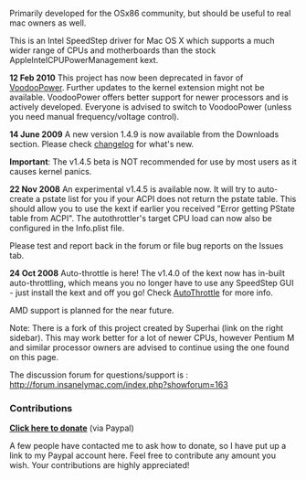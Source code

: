 Primarily developed for the OSx86 community, but should be useful to real mac owners as well.

This is an Intel SpeedStep driver for Mac OS X which supports a much wider range of CPUs and motherboards than the stock AppleIntelCPUPowerManagement kext.

**12 Feb 2010**
This project has now been deprecated in favor of [VoodooPower](http://code.google.com/p/voodoo-power/). Further updates to the kernel extension might not be available. VoodooPower offers better support for newer processors and is actively developed. Everyone is advised to switch to VoodooPower (unless you need manual frequency/voltage control).

**14 June 2009**
A new version 1.4.9 is now available from the Downloads section. Please check [changelog](http://code.google.com/p/xnu-speedstep/wiki/Changelog) for what's new.

**Important**: The v1.4.5 beta is NOT recommended for use by most users as it causes kernel panics.

**22 Nov 2008**
An experimental v1.4.5 is available now. It will try to auto-create a pstate list for you if your ACPI does not return the pstate table. This should allow you to use the kext if earlier you received "Error getting PState table from ACPI". The autothrottler's target CPU load can now also be configured in the Info.plist file.

Please test and report back in the forum or file bug reports on the Issues tab.

**24 Oct 2008**
Auto-throttle is here! The v1.4.0 of the kext now has in-built auto-throttling, which means you no longer have to use any SpeedStep GUI - just install the kext and off you go! Check [AutoThrottle](AutoThrottle.md) for more info.

AMD support is planned for the near future.

Note: There is a fork of this project created by Superhai (link on the right sidebar). This may work better for a lot of newer CPUs, however Pentium M and similar processor owners are advised to continue using the one found on this page.


The discussion forum for questions/support is :  http://forum.insanelymac.com/index.php?showforum=163

### Contributions ###

**[Click here to donate](https://www.paypal.com/cgi-bin/webscr?cmd=_s-xclick&hosted_button_id=1123935)** (via Paypal)

A few people have contacted me to ask how to donate, so I have put up a link to my Paypal account here. Feel free to contribute any amount you wish. Your contributions are highly appreciated!

